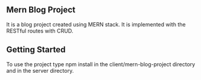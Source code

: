 ## Mern Blog Project
It is a blog project created using MERN stack. It is implemented with the RESTful routes with CRUD.

## Getting Started
To use the project type npm install in the client/mern-blog-project directory and in the server directory.
